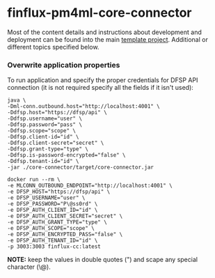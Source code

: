 # finflux-pm4ml-core-connector

Most of the content details and instructions about development and deployment can be found into 
the main [template project](https://github.com/pm4ml/pm4ml-core-connector-rest-template). 
Additional or different topics specified below.

### Overwrite application properties

To run application and specify the proper credentials for DFSP API connection
(it is not required specify all the fields if it isn't used):
```
java \
-Dml-conn.outbound.host="http://localhost:4001" \
-Ddfsp.host="https://dfsp/api" \
-Ddfsp.username="user" \
-Ddfsp.password="pass" \
-Ddfsp.scope="scope" \
-Ddfsp.client-id="id" \
-Ddfsp.client-secret="secret" \
-Ddfsp.grant-type="type" \
-Ddfsp.is-password-encrypted="false" \
-Ddfsp.tenant-id="id" \
-jar ./core-connector/target/core-connector.jar
```
```
docker run --rm \
-e MLCONN_OUTBOUND_ENDPOINT="http://localhost:4001" \
-e DFSP_HOST="https://dfsp/api" \
-e DFSP_USERNAME="user" \
-e DFSP_PASSWORD="P\@ss0rd" \
-e DFSP_AUTH_CLIENT_ID="id" \
-e DFSP_AUTH_CLIENT_SECRET="secret" \
-e DFSP_AUTH_GRANT_TYPE="type" \
-e DFSP_AUTH_SCOPE="scope" \
-e DFSP_AUTH_ENCRYPTED_PASS="false" \
-e DFSP_AUTH_TENANT_ID="id" \
-p 3003:3003 finflux-cc:latest
```
**NOTE:** keep the values in double quotes (") and scape any special character (\\@).
